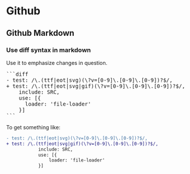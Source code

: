 # Github

## Github Markdown

### Use diff syntax in markdown

Use it to emphasize changes in question.

<pre>
```diff
- test: /\.(ttf|eot|svg)(\?v=[0-9]\.[0-9]\.[0-9])?$/,
+ test: /\.(ttf|eot|svg|gif)(\?v=[0-9]\.[0-9]\.[0-9])?$/,
    include: SRC,
    use: [{
      loader: 'file-loader'
    }]
```
</pre>

To get something like:
```diff
- test: /\.(ttf|eot|svg)(\?v=[0-9]\.[0-9]\.[0-9])?$/,
+ test: /\.(ttf|eot|svg|gif)(\?v=[0-9]\.[0-9]\.[0-9])?$/,
            include: SRC,
            use: [{
                loader: 'file-loader'
            }]
```
